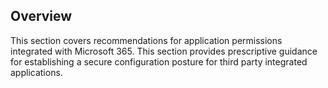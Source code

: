 ## Overview

This section covers recommendations for application permissions integrated with Microsoft 365. This section provides prescriptive guidance for establishing a secure configuration posture for third party integrated applications.
